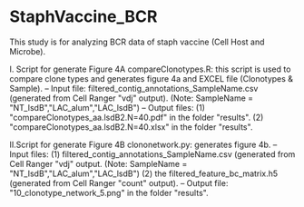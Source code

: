 # StaphVaccine_BCR
This study is for analyzing BCR data of staph vaccine (Cell Host and Microbe).

I. Script for generate Figure 4A
   compareClonotypes.R: this script is used to compare clone types and generates figure 4a and EXCEL file (Clonotypes & Sample).
   – Input file: filtered_contig_annotations_SampleName.csv (generated from Cell Ranger "vdj" output). (Note: SampleName = "NT_IsdB","LAC_alum","LAC_lsdB")
   – Output files: 
           (1) "compareClonotypes_aa.lsdB2.N=40.pdf" in the folder "results".
           (2) "compareClonotypes_aa.lsdB2.N=40.xlsx" in the folder "results".

II.Script for generate Figure 4B
   clononetwork.py: generates figure 4b. 
      – Input files: 
           (1) filtered_contig_annotations_SampleName.csv (generated from Cell Ranger "vdj" output. (Note: SampleName = "NT_IsdB","LAC_alum","LAC_lsdB")
           (2) the filtered_feature_bc_matrix.h5 (generated from Cell Ranger "count" output). 
      – Output file: "10_clonotype_network_5.png" in the folder "results".
